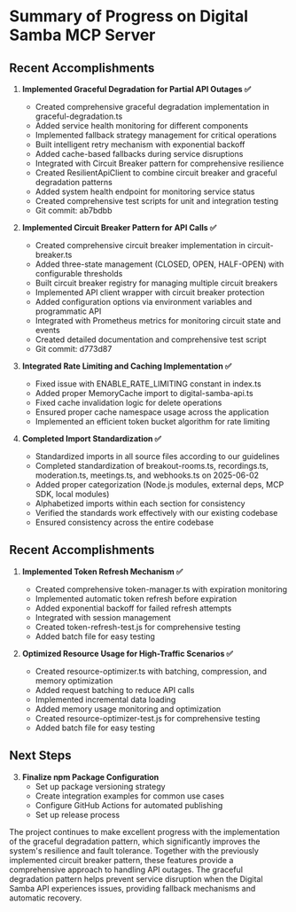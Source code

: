 # Summary of Progress on Digital Samba MCP Server

## Recent Accomplishments

1. **Implemented Graceful Degradation for Partial API Outages ✅**
   - Created comprehensive graceful degradation implementation in graceful-degradation.ts
   - Added service health monitoring for different components
   - Implemented fallback strategy management for critical operations
   - Built intelligent retry mechanism with exponential backoff
   - Added cache-based fallbacks during service disruptions
   - Integrated with Circuit Breaker pattern for comprehensive resilience
   - Created ResilientApiClient to combine circuit breaker and graceful degradation patterns
   - Added system health endpoint for monitoring service status
   - Created comprehensive test scripts for unit and integration testing
   - Git commit: ab7bdbb

2. **Implemented Circuit Breaker Pattern for API Calls ✅**
   - Created comprehensive circuit breaker implementation in circuit-breaker.ts
   - Added three-state management (CLOSED, OPEN, HALF-OPEN) with configurable thresholds
   - Built circuit breaker registry for managing multiple circuit breakers
   - Implemented API client wrapper with circuit breaker protection
   - Added configuration options via environment variables and programmatic API
   - Integrated with Prometheus metrics for monitoring circuit state and events
   - Created detailed documentation and comprehensive test script
   - Git commit: d773d87

3. **Integrated Rate Limiting and Caching Implementation ✅**
   - Fixed issue with ENABLE_RATE_LIMITING constant in index.ts
   - Added proper MemoryCache import to digital-samba-api.ts
   - Fixed cache invalidation logic for delete operations
   - Ensured proper cache namespace usage across the application
   - Implemented an efficient token bucket algorithm for rate limiting

4. **Completed Import Standardization ✅**
   - Standardized imports in all source files according to our guidelines
   - Completed standardization of breakout-rooms.ts, recordings.ts, moderation.ts, meetings.ts, and webhooks.ts on 2025-06-02
   - Added proper categorization (Node.js modules, external deps, MCP SDK, local modules)
   - Alphabetized imports within each section for consistency
   - Verified the standards work effectively with our existing codebase
   - Ensured consistency across the entire codebase

## Recent Accomplishments

1. **Implemented Token Refresh Mechanism ✅**
   - Created comprehensive token-manager.ts with expiration monitoring
   - Implemented automatic token refresh before expiration
   - Added exponential backoff for failed refresh attempts
   - Integrated with session management
   - Created token-refresh-test.js for comprehensive testing
   - Added batch file for easy testing

2. **Optimized Resource Usage for High-Traffic Scenarios ✅**
   - Created resource-optimizer.ts with batching, compression, and memory optimization
   - Added request batching to reduce API calls
   - Implemented incremental data loading
   - Added memory usage monitoring and optimization
   - Created resource-optimizer-test.js for comprehensive testing
   - Added batch file for easy testing

## Next Steps

3. **Finalize npm Package Configuration**
   - Set up package versioning strategy
   - Create integration examples for common use cases
   - Configure GitHub Actions for automated publishing
   - Set up release process

The project continues to make excellent progress with the implementation of the graceful degradation pattern, which significantly improves the system's resilience and fault tolerance. Together with the previously implemented circuit breaker pattern, these features provide a comprehensive approach to handling API outages. The graceful degradation pattern helps prevent service disruption when the Digital Samba API experiences issues, providing fallback mechanisms and automatic recovery.
